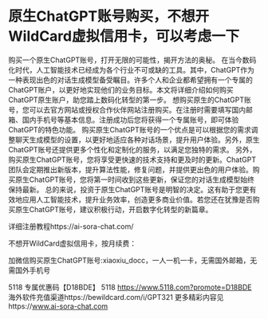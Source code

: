 # 原生ChatGPT账号购买，不想开WildCard虚拟信用卡，可以考虑一下

购买一个原生ChatGPT账号，打开无限的可能性，揭开方法的奥秘。
在当今数码化时代，人工智能技术已经成为各个行业不可或缺的工具。其中，ChatGPT作为一种表现出色的对话生成模型备受瞩目。许多个人和企业都希望拥有一个专属的ChatGPT账户，以更好地实现他们的业务目标。本文将详细介绍如何购买ChatGPT原生账户，助您踏上数码化转型的第一步。
想购买原生的ChatGPT账号，您可以去官方网站或授权合作伙伴网站注册购买。在注册时需要填写国内邮箱、国内手机号等基本信息。注册成功后您将获得一个专属账号，即可体验ChatGPT的特色功能。
购买原生ChatGPT账号的一个优点是可以根据您的需求调整聊天生成模型的设置，以更好地适应各种对话场景，提升用户体验。另外，原生ChatGPT账号还提供更多个性化和定制化的服务，以满足您独特的需求。
另外，购买原生ChatGPT账号，您将享受更快速的技术支持和更及时的更新。ChatGPT团队会定期推出新版本，提升算法性能，修复问题，并提供更出色的用户体验。购买原生ChatGPT账号，您将第一时间收到这些更新，保证您的对话生成模型始终保持最新。
总的来说，投资于原生ChatGPT账号是明智的决定。这有助于您更有效地应用人工智能技术，提升业务效率，创造更多商业价值。若您还在犹豫是否购买原生ChatGPT账号，建议积极行动，开启数字化转型的新篇章。

详细注册教程https://ai-sora-chat.com/

不想开WildCard虚拟信用卡，按月续费：

加微信购买原生ChatGPT账号:xiaoxiu_docc，一人一机一卡，无需国外邮箱，无需国外手机号

5118   专属优惠码【D18BDE】
5118 https://www.5118.com?promote=D18BDE
海外软件充值渠道https://bewildcard.com/i/GPT321
更多精彩内容见https://www.ai-sora-chat.com